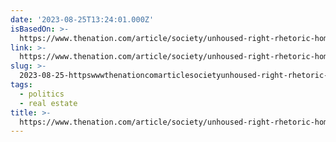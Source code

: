 ```yaml
---
date: '2023-08-25T13:24:01.000Z'
isBasedOn: >-
  https://www.thenation.com/article/society/unhoused-right-rhetoric-homelessness/
link: >-
  https://www.thenation.com/article/society/unhoused-right-rhetoric-homelessness/
slug: >-
  2023-08-25-httpswwwthenationcomarticlesocietyunhoused-right-rhetoric-homelessness
tags:
  - politics
  - real estate
title: >-
  https://www.thenation.com/article/society/unhoused-right-rhetoric-homelessness/
---
```


